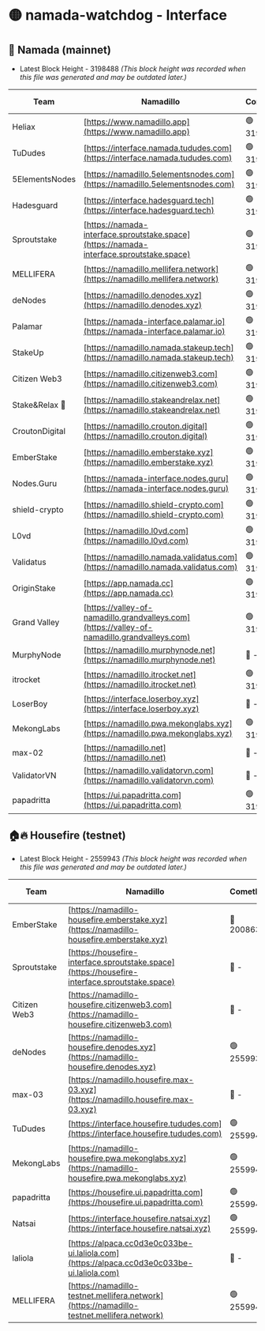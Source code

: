 # 🟡 namada-watchdog - Interface

## 🚀 Namada (mainnet)
- Latest Block Height - 3198488 *(This block height was recorded when this file was generated and may be outdated later.)*

| Team | Namadillo | CometBFT | Indexer | MASP Indexer |
|-|-|-|-|-|
| Heliax | [https://www.namadillo.app](https://www.namadillo.app) | 🟢 3198466 | 🟢 3198466 | 🟢 3198466 |
| TuDudes | [https://interface.namada.tududes.com](https://interface.namada.tududes.com) | 🟢 3198466 | 🟢 3198466 | 🟢 3198466 |
| 5ElementsNodes | [https://namadillo.5elementsnodes.com](https://namadillo.5elementsnodes.com) | 🟢 3198466 | 🟢 3198466 | 🟢 3198466 |
| Hadesguard | [https://interface.hadesguard.tech](https://interface.hadesguard.tech) | 🟢 3198467 | 🟢 3198467 | 🟢 3198466 |
| Sproutstake | [https://namada-interface.sproutstake.space](https://namada-interface.sproutstake.space) | 🟢 3198467 | 🟢 3198467 | 🟢 3198467 |
| MELLIFERA | [https://namadillo.mellifera.network](https://namadillo.mellifera.network) | 🟢 3198469 | 🟢 3198469 | 🟢 3198469 |
| deNodes | [https://namadillo.denodes.xyz](https://namadillo.denodes.xyz) | 🟢 3198469 | 🟢 3198469 | 🟢 3198469 |
| Palamar | [https://namada-interface.palamar.io](https://namada-interface.palamar.io) | 🟢 3198470 | 🟢 3198470 | 🟢 3198470 |
| StakeUp | [https://namadillo.namada.stakeup.tech](https://namadillo.namada.stakeup.tech) | 🟢 3198471 | 🟢 3198470 | 🟢 3198471 |
| Citizen Web3 | [https://namadillo.citizenweb3.com](https://namadillo.citizenweb3.com) | 🟢 3198471 | 🟢 3198471 | 🟢 3198471 |
| Stake&Relax 🦥 | [https://namadillo.stakeandrelax.net](https://namadillo.stakeandrelax.net) | 🟢 3198472 | 🟢 3198472 | 🟢 3198472 |
| CroutonDigital | [https://namadillo.crouton.digital](https://namadillo.crouton.digital) | 🟢 3198472 | 🟢 3198472 | 🟢 3198472 |
| EmberStake | [https://namadillo.emberstake.xyz](https://namadillo.emberstake.xyz) | 🟢 3198473 | 🟢 3198473 | 🟢 3198472 |
| Nodes.Guru | [https://namada-interface.nodes.guru](https://namada-interface.nodes.guru) | 🟢 3198473 | 🟢 3198473 | 🟢 3198473 |
| shield-crypto | [https://namadillo.shield-crypto.com](https://namadillo.shield-crypto.com) | 🟢 3198474 | 🟢 3198473 | 🟢 3198474 |
| L0vd | [https://namadillo.l0vd.com](https://namadillo.l0vd.com) | 🟢 3198475 | 🟢 3198474 | 🟢 3198474 |
| Validatus | [https://namadillo.namada.validatus.com](https://namadillo.namada.validatus.com) | 🟢 3198475 | 🟢 3198475 | 🟢 3198475 |
| OriginStake | [https://app.namada.cc](https://app.namada.cc) | 🟢 3198476 | 🟢 3198476 | 🟢 3198476 |
| Grand Valley | [https://valley-of-namadillo.grandvalleys.com](https://valley-of-namadillo.grandvalleys.com) | 🟢 3198476 | 🟢 3198476 | 🟢 3198476 |
| MurphyNode | [https://namadillo.murphynode.net](https://namadillo.murphynode.net) | 🔴 - | 🔴 - | 🔴 - |
| itrocket | [https://namadillo.itrocket.net](https://namadillo.itrocket.net) | 🟢 3198479 | 🟢 3198478 | 🟢 3198478 |
| LoserBoy | [https://interface.loserboy.xyz](https://interface.loserboy.xyz) | 🔴 - | 🔴 - | 🔴 - |
| MekongLabs | [https://namadillo.pwa.mekonglabs.xyz](https://namadillo.pwa.mekonglabs.xyz) | 🟢 3198484 | 🟢 3198484 | 🟢 3198484 |
| max-02 | [https://namadillo.net](https://namadillo.net) | 🔴 - | 🔴 - | 🔴 - |
| ValidatorVN | [https://namadillo.validatorvn.com](https://namadillo.validatorvn.com) | 🔴 - | 🔴 - | 🔴 - |
| papadritta | [https://ui.papadritta.com](https://ui.papadritta.com) | 🟢 3198488 | 🟢 3198488 | 🟢 3198488 |

## 🏠🔥 Housefire (testnet)
- Latest Block Height - 2559943 *(This block height was recorded when this file was generated and may be outdated later.)*

| Team | Namadillo | CometBFT | Indexer | MASP Indexer |
|-|-|-|-|-|
| EmberStake | [https://namadillo-housefire.emberstake.xyz](https://namadillo-housefire.emberstake.xyz) | 🔴 2008636 | 🔴 - | 🔴 - |
| Sproutstake | [https://housefire-interface.sproutstake.space](https://housefire-interface.sproutstake.space) | 🔴 - | 🔴 - | 🔴 - |
| Citizen Web3 | [https://namadillo-housefire.citizenweb3.com](https://namadillo-housefire.citizenweb3.com) | 🔴 - | 🔴 - | 🔴 - |
| deNodes | [https://namadillo-housefire.denodes.xyz](https://namadillo-housefire.denodes.xyz) | 🟢 2559931 | 🟢 2559931 | 🟢 2559931 |
| max-03 | [https://namadillo.housefire.max-03.xyz](https://namadillo.housefire.max-03.xyz) | 🔴 - | 🔴 - | 🔴 - |
| TuDudes | [https://interface.housefire.tududes.com](https://interface.housefire.tududes.com) | 🟢 2559940 | 🟢 2559940 | 🟢 2559940 |
| MekongLabs | [https://namadillo-housefire.pwa.mekonglabs.xyz](https://namadillo-housefire.pwa.mekonglabs.xyz) | 🟢 2559940 | 🟢 2559940 | 🟢 2559940 |
| papadritta | [https://housefire.ui.papadritta.com](https://housefire.ui.papadritta.com) | 🟢 2559941 | 🟢 2559941 | 🟢 2559940 |
| Natsai | [https://interface.housefire.natsai.xyz](https://interface.housefire.natsai.xyz) | 🟢 2559941 | 🟢 2559941 | 🟢 2559941 |
| laliola | [https://alpaca.cc0d3e0c033be-ui.laliola.com](https://alpaca.cc0d3e0c033be-ui.laliola.com) | 🔴 - | 🔴 - | 🔴 - |
| MELLIFERA | [https://namadillo-testnet.mellifera.network](https://namadillo-testnet.mellifera.network) | 🟢 2559943 | 🟢 2559943 | 🟢 2559943 |

